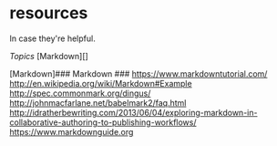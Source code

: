 # resources
In case they're helpful.

*Topics*
[Markdown][]

[Markdown]### Markdown ###
https://www.markdowntutorial.com/
http://en.wikipedia.org/wiki/Markdown#Example
http://spec.commonmark.org/dingus/
http://johnmacfarlane.net/babelmark2/faq.html
http://idratherbewriting.com/2013/06/04/exploring-markdown-in-collaborative-authoring-to-publishing-workflows/
https://www.markdownguide.org

